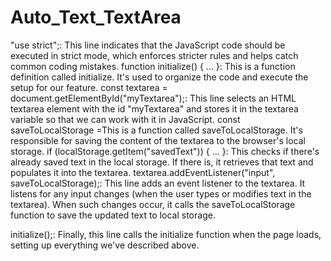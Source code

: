 # Auto_Text_TextArea

"use strict";: This line indicates that the JavaScript code should be executed in strict mode, which enforces stricter rules and helps catch common coding mistakes.
function initialize() { ... }: This is a function definition called initialize. It's used to organize the code and execute the setup for our feature.
const textarea = document.getElementById("myTextarea");: This line selects an HTML textarea element with the id "myTextarea" and stores it in the textarea variable so that we can work with it in JavaScript.
const saveToLocalStorage =This is a function called saveToLocalStorage. It's responsible for saving the content of the textarea to the browser's local storage.
if (localStorage.getItem("savedText")) { ... }: This checks if there's already saved text in the local storage. If there is, it retrieves that text and populates it into the textarea.
textarea.addEventListener("input", saveToLocalStorage);: This line adds an event listener to the textarea. It listens for any input changes (when the user types or modifies text in the textarea). When such changes occur, it calls the saveToLocalStorage function to save the updated text to local storage.

initialize();: Finally, this line calls the initialize function when the page loads, setting up everything we've described above.
